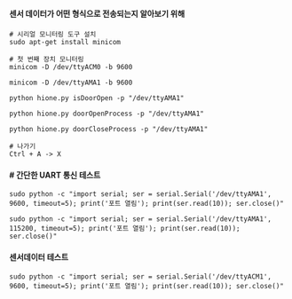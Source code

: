 #### 센서 데이터가 어떤 형식으로 전송되는지 알아보기 위해
```less
# 시리얼 모니터링 도구 설치
sudo apt-get install minicom

# 첫 번째 장치 모니터링
minicom -D /dev/ttyACM0 -b 9600

minicom -D /dev/ttyAMA1 -b 9600

python hione.py isDoorOpen -p "/dev/ttyAMA1"

python hione.py doorOpenProcess -p "/dev/ttyAMA1"

python hione.py doorCloseProcess -p "/dev/ttyAMA1"

# 나가기
Ctrl + A -> X 
```

#### # 간단한 UART 통신 테스트
```less
sudo python -c "import serial; ser = serial.Serial('/dev/ttyAMA1', 9600, timeout=5); print('포트 열림'); print(ser.read(10)); ser.close()"
```

```less
sudo python -c "import serial; ser = serial.Serial('/dev/ttyAMA1', 115200, timeout=5); print('포트 열림'); print(ser.read(10)); ser.close()"
```

#### 센서데이터 테스트
```less
sudo python -c "import serial; ser = serial.Serial('/dev/ttyACM1', 9600, timeout=5); print('포트 열림'); print(ser.read(10)); ser.close()"
```














